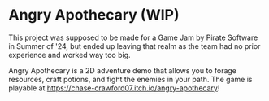 # Angry Apothecary (WIP)

This project was supposed to be made for a Game Jam by Pirate Software in Summer of '24, but ended up leaving that realm as the team had no prior experience and worked way too big.

Angry Apothecary is a 2D adventure demo that allows you to forage resources, craft potions, and fight the enemies in your path. The game is playable at https://chase-crawford07.itch.io/angry-apothecary!
